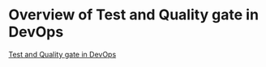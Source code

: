 # Overview of Test and Quality gate in DevOps
[Test and Quality gate in DevOps](https://https://zeroneqin.github.io "悬停显示")

